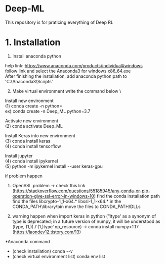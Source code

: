 # Deep-ML
This repository is for praticing everything of Deep RL



# 1. Installation

1. Install anaconda python

help link: https://www.anaconda.com/products/individual#windows \
follow link and select the Anaconda3 for windows x86_64.exe \
After finishing the installation, add anaconda python path to 'C:\Anaconda3\Scripts'


2. Make virtual environment
write the command below \
  
  Install new environment \
  (1) conda create -n <Virtual environment name> python=<python version you want> \
  ex) conda create -n Deep_ML python=3.7
  
  Activate new environment \
  (2) conda activate Deep_ML
  
  Install Keras into new environment \
  (3) conda install keras \
  (4) conda install tensorflow
  
  Install jupyter \
  (4) conda install ipykernel \
  (5) python -m ipykernel install --user keras-gpu
  
  
  if problem happen
  1) OpenSSL problem -> check this link (https://stackoverflow.com/questions/55185945/any-conda-or-pip-operation-give-ssl-error-in-windows-10)
  find the conda installation path 
  find the files libcrypto-1_1-x64.* libssl-1_1-x64.* in the CONDA_PATH\library\bin
  move the files to CONDA_PATH/DLLs 
  
  2) warning happen when import keras in python ('1type' as a synonym of type is deprecated; in a future version of numpy, it will be understood as (type, (1,)) /'(1,)type'.np_resource) 
  -> conda install numpy<1.17 (https://laondev12.tistory.com/13)
  


*Anaconda command
- (check installation) conda --v
- (check virtual environment list) conda env list

